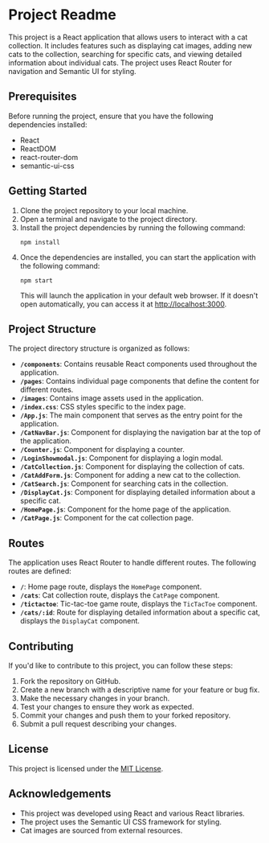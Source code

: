 # Project Readme

This project is a React application that allows users to interact with a cat collection. It includes features such as displaying cat images, adding new cats to the collection, searching for specific cats, and viewing detailed information about individual cats. The project uses React Router for navigation and Semantic UI for styling.

## Prerequisites

Before running the project, ensure that you have the following dependencies installed:

- React
- ReactDOM
- react-router-dom
- semantic-ui-css

## Getting Started

1. Clone the project repository to your local machine.
2. Open a terminal and navigate to the project directory.
3. Install the project dependencies by running the following command:
   ```
   npm install
   ```
4. Once the dependencies are installed, you can start the application with the following command:
   ```
   npm start
   ```
   This will launch the application in your default web browser. If it doesn't open automatically, you can access it at [http://localhost:3000](http://localhost:3000).

## Project Structure

The project directory structure is organized as follows:

- **`/components`**: Contains reusable React components used throughout the application.
- **`/pages`**: Contains individual page components that define the content for different routes.
- **`/images`**: Contains image assets used in the application.
- **`/index.css`**: CSS styles specific to the index page.
- **`/App.js`**: The main component that serves as the entry point for the application.
- **`/CatNavBar.js`**: Component for displaying the navigation bar at the top of the application.
- **`/Counter.js`**: Component for displaying a counter.
- **`/LoginShowmodal.js`**: Component for displaying a login modal.
- **`/CatCollection.js`**: Component for displaying the collection of cats.
- **`/CatAddForm.js`**: Component for adding a new cat to the collection.
- **`/CatSearch.js`**: Component for searching cats in the collection.
- **`/DisplayCat.js`**: Component for displaying detailed information about a specific cat.
- **`/HomePage.js`**: Component for the home page of the application.
- **`/CatPage.js`**: Component for the cat collection page.

## Routes

The application uses React Router to handle different routes. The following routes are defined:

- **`/`**: Home page route, displays the `HomePage` component.
- **`/cats`**: Cat collection route, displays the `CatPage` component.
- **`/tictactoe`**: Tic-tac-toe game route, displays the `TicTacToe` component.
- **`/cats/:id`**: Route for displaying detailed information about a specific cat, displays the `DisplayCat` component.

## Contributing

If you'd like to contribute to this project, you can follow these steps:

1. Fork the repository on GitHub.
2. Create a new branch with a descriptive name for your feature or bug fix.
3. Make the necessary changes in your branch.
4. Test your changes to ensure they work as expected.
5. Commit your changes and push them to your forked repository.
6. Submit a pull request describing your changes.

## License

This project is licensed under the [MIT License](LICENSE).

## Acknowledgements

- This project was developed using React and various React libraries.
- The project uses the Semantic UI CSS framework for styling.
- Cat images are sourced from external resources.
